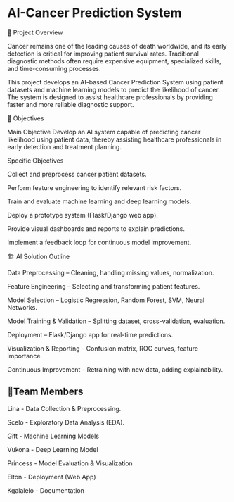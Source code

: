 # AI-Cancer Prediction System
📌 Project Overview

Cancer remains one of the leading causes of death worldwide, and its early detection is critical for improving patient survival rates. Traditional diagnostic methods often require expensive equipment, specialized skills, and time-consuming processes.

This project develops an AI-based Cancer Prediction System using patient datasets and machine learning models to predict the likelihood of cancer. The system is designed to assist healthcare professionals by providing faster and more reliable diagnostic support.

🎯 Objectives

Main Objective
Develop an AI system capable of predicting cancer likelihood using patient data, thereby assisting healthcare professionals in early detection and treatment planning.

Specific Objectives

Collect and preprocess cancer patient datasets.

Perform feature engineering to identify relevant risk factors.

Train and evaluate machine learning and deep learning models.

Deploy a prototype system (Flask/Django web app).

Provide visual dashboards and reports to explain predictions.

Implement a feedback loop for continuous model improvement.

🏗️ AI Solution Outline

Data Preprocessing – Cleaning, handling missing values, normalization.

Feature Engineering – Selecting and transforming patient features.

Model Selection – Logistic Regression, Random Forest, SVM, Neural Networks.

Model Training & Validation – Splitting dataset, cross-validation, evaluation.

Deployment – Flask/Django app for real-time predictions.

Visualization & Reporting – Confusion matrix, ROC curves, feature importance.

Continuous Improvement – Retraining with new data, adding explainability.    



## 👥Team Members
Lina - Data Collection & Preprocessing.

Scelo - Exploratory Data Analysis (EDA).

Gift - Machine Learning Models

Vukona - Deep Learning Model

Princess - Model Evaluation & Visualization

Elton - Deployment (Web App)

Kgalalelo - Documentation

